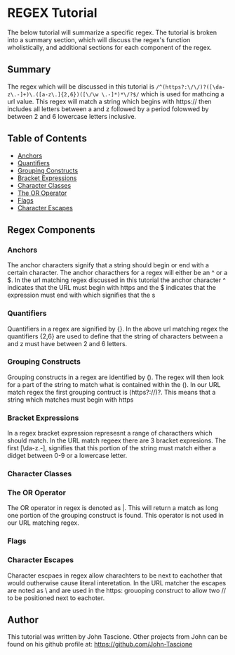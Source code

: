 # REGEX Tutorial

The below tutorial will summarize a specific regex. The tutorial is broken into a summary section, which will discuss the regex's function wholistically, and additional sections for each component of the regex. 

## Summary

The regex which will be discussed in this tutorial is `/^(https?:\/\/)?([\da-z\.-]+)\.([a-z\.]{2,6})([\/\w \.-]*)*\/?$/` which is used for mathcing a url value. This regex will match a string which begins with https:// then includes all letters between a and z followed by a period folowwed by between 2 and 6 lowercase letters inclusive. 

## Table of Contents

- [Anchors](#anchors)
- [Quantifiers](#quantifiers)
- [Grouping Constructs](#grouping-constructs)
- [Bracket Expressions](#bracket-expressions)
- [Character Classes](#character-classes)
- [The OR Operator](#the-or-operator)
- [Flags](#flags)
- [Character Escapes](#character-escapes)

## Regex Components

### Anchors

The anchor characters signify that a string should begin or end with a certain character. The anchor characthers for a regex will either be an ^ or a $. In the url matching regex discussed in this tutorial the anchor character ^ indicates that the URL must begin with https and the $ indicates that the expression must end with  which signifies that the s
### Quantifiers
Quantifiers in a regex are signified by {}. In the above url matching regex the quantifiers {2,6} are used to define that the string of characters between a and z must have between 2 and 6 letters. 
### Grouping Constructs
Grouping constructs in a regex are identified by (). The regex will then look for a part of the string to match what is contained within the (). In our URL match regex the first grouping contruct is (https?:\/\/)?. This means that a string which matches must begin with https
### Bracket Expressions
In a regex bracket expression represesnt a range of characthers which should match. In the URL match regeex there are 3 bracket expresions. The first [\da-z\.-], signifies that this portion of the string must match either a didget between 0-9 or a lowercase letter. 
### Character Classes

### The OR Operator
The OR operator in regex is denoted as |. This will return a match as long one portion of the grouping construct is found.  This operator is not used in our URL matching regex. 
### Flags

### Character Escapes
Character escpaes in regex allow charachters to be next to eachother that would outherwise cause literal interetation. In the URL matcher the escapes are noted as \ and are used in the https: grouoping construct to allow two // to be positioned next to eachoter. 
## Author

This tutorial was written by John Tascione. Other projects from John can be found on his github profile at: https://github.com/John-Tascione
